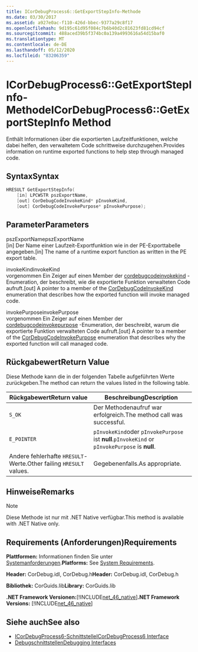 ```yaml
---
title: ICorDebugProcess6::GetExportStepInfo-Methode
ms.date: 03/30/2017
ms.assetid: a927e0ac-f110-426d-bbec-9377a29c8f17
ms.openlocfilehash: 9d195c61d95f084c7b6b40d2c81623fd81cd94cf
ms.sourcegitcommit: 488aced39b5f374bc0a139a4993616a54d15baf0
ms.translationtype: MT
ms.contentlocale: de-DE
ms.lasthandoff: 05/12/2020
ms.locfileid: "83206359"
---
```

# <a name="icordebugprocess6getexportstepinfo-method"></a><span data-ttu-id="7b3fb-102">ICorDebugProcess6::GetExportStepInfo-Methode</span><span class="sxs-lookup"><span data-stu-id="7b3fb-102">ICorDebugProcess6::GetExportStepInfo Method</span></span>
<span data-ttu-id="7b3fb-103">Enthält Informationen über die exportierten Laufzeitfunktionen, welche dabei helfen, den verwaltetem Code schrittweise durchzugehen.</span><span class="sxs-lookup"><span data-stu-id="7b3fb-103">Provides information on runtime exported functions to help step through managed code.</span></span>  
  
## <a name="syntax"></a><span data-ttu-id="7b3fb-104">Syntax</span><span class="sxs-lookup"><span data-stu-id="7b3fb-104">Syntax</span></span>  
  
```cpp  
HRESULT GetExportStepInfo(  
    [in] LPCWSTR pszExportName,
    [out] CorDebugCodeInvokeKind* pInvokeKind,
    [out] CorDebugCodeInvokePurpose* pInvokePurpose);  
```  
  
## <a name="parameters"></a><span data-ttu-id="7b3fb-105">Parameter</span><span class="sxs-lookup"><span data-stu-id="7b3fb-105">Parameters</span></span>  
 <span data-ttu-id="7b3fb-106">pszExportName</span><span class="sxs-lookup"><span data-stu-id="7b3fb-106">pszExportName</span></span>  
 <span data-ttu-id="7b3fb-107">[in] Der Name einer Laufzeit-Exportfunktion wie in der PE-Exporttabelle angegeben.</span><span class="sxs-lookup"><span data-stu-id="7b3fb-107">[in] The name of a runtime export function as written in the PE export table.</span></span>  
  
 <span data-ttu-id="7b3fb-108">invokeKind</span><span class="sxs-lookup"><span data-stu-id="7b3fb-108">invokeKind</span></span>  
 <span data-ttu-id="7b3fb-109">vorgenommen Ein Zeiger auf einen Member der [cordebugcodeinvokekind](cordebugcodeinvokekind-enumeration.md) -Enumeration, der beschreibt, wie die exportierte Funktion verwalteten Code aufruft.</span><span class="sxs-lookup"><span data-stu-id="7b3fb-109">[out] A pointer to a member of the [CorDebugCodeInvokeKind](cordebugcodeinvokekind-enumeration.md) enumeration that describes how the exported function will invoke managed code.</span></span>  
  
 <span data-ttu-id="7b3fb-110">invokePurpose</span><span class="sxs-lookup"><span data-stu-id="7b3fb-110">invokePurpose</span></span>  
 <span data-ttu-id="7b3fb-111">vorgenommen Ein Zeiger auf einen Member der [cordebugcodeinvokepurpose](cordebugcodeinvokepurpose-enumeration.md) -Enumeration, der beschreibt, warum die exportierte Funktion verwalteten Code aufruft.</span><span class="sxs-lookup"><span data-stu-id="7b3fb-111">[out] A pointer to a member of the [CorDebugCodeInvokePurpose](cordebugcodeinvokepurpose-enumeration.md) enumeration that describes why the exported function will call managed code.</span></span>  
  
## <a name="return-value"></a><span data-ttu-id="7b3fb-112">Rückgabewert</span><span class="sxs-lookup"><span data-stu-id="7b3fb-112">Return Value</span></span>  
 <span data-ttu-id="7b3fb-113">Diese Methode kann die in der folgenden Tabelle aufgeführten Werte zurückgeben.</span><span class="sxs-lookup"><span data-stu-id="7b3fb-113">The method can return the values listed in the following table.</span></span>  
  
|<span data-ttu-id="7b3fb-114">Rückgabewert</span><span class="sxs-lookup"><span data-stu-id="7b3fb-114">Return value</span></span>|<span data-ttu-id="7b3fb-115">Beschreibung</span><span class="sxs-lookup"><span data-stu-id="7b3fb-115">Description</span></span>|  
|------------------|-----------------|  
|`S_OK`|<span data-ttu-id="7b3fb-116">Der Methodenaufruf war erfolgreich.</span><span class="sxs-lookup"><span data-stu-id="7b3fb-116">The method call was successful.</span></span>|  
|`E_POINTER`|<span data-ttu-id="7b3fb-117">`pInvokeKind`oder `pInvokePurpose` ist **null**.</span><span class="sxs-lookup"><span data-stu-id="7b3fb-117">`pInvokeKind` or `pInvokePurpose` is **null**.</span></span>|  
|<span data-ttu-id="7b3fb-118">Andere fehlerhafte `HRESULT`-Werte.</span><span class="sxs-lookup"><span data-stu-id="7b3fb-118">Other failing `HRESULT` values.</span></span>|<span data-ttu-id="7b3fb-119">Gegebenenfalls.</span><span class="sxs-lookup"><span data-stu-id="7b3fb-119">As appropriate.</span></span>|  
  
## <a name="remarks"></a><span data-ttu-id="7b3fb-120">Hinweise</span><span class="sxs-lookup"><span data-stu-id="7b3fb-120">Remarks</span></span>  
  
> [!NOTE]
> <span data-ttu-id="7b3fb-121">Diese Methode ist nur mit .NET Native verfügbar.</span><span class="sxs-lookup"><span data-stu-id="7b3fb-121">This method is available with .NET Native only.</span></span>  
  
## <a name="requirements"></a><span data-ttu-id="7b3fb-122">Requirements (Anforderungen)</span><span class="sxs-lookup"><span data-stu-id="7b3fb-122">Requirements</span></span>  
 <span data-ttu-id="7b3fb-123">**Plattformen:** Informationen finden Sie unter [Systemanforderungen](../../get-started/system-requirements.md).</span><span class="sxs-lookup"><span data-stu-id="7b3fb-123">**Platforms:** See [System Requirements](../../get-started/system-requirements.md).</span></span>  
  
 <span data-ttu-id="7b3fb-124">**Header:** CorDebug.idl, CorDebug.h</span><span class="sxs-lookup"><span data-stu-id="7b3fb-124">**Header:** CorDebug.idl, CorDebug.h</span></span>  
  
 <span data-ttu-id="7b3fb-125">**Bibliothek:** CorGuids.lib</span><span class="sxs-lookup"><span data-stu-id="7b3fb-125">**Library:** CorGuids.lib</span></span>  
  
 <span data-ttu-id="7b3fb-126">**.NET Framework Versionen:**[!INCLUDE[net_46_native](../../../../includes/net-46-native-md.md)]</span><span class="sxs-lookup"><span data-stu-id="7b3fb-126">**.NET Framework Versions:** [!INCLUDE[net_46_native](../../../../includes/net-46-native-md.md)]</span></span>  
  
## <a name="see-also"></a><span data-ttu-id="7b3fb-127">Siehe auch</span><span class="sxs-lookup"><span data-stu-id="7b3fb-127">See also</span></span>

- [<span data-ttu-id="7b3fb-128">ICorDebugProcess6-Schnittstelle</span><span class="sxs-lookup"><span data-stu-id="7b3fb-128">ICorDebugProcess6 Interface</span></span>](icordebugprocess6-interface.md)
- [<span data-ttu-id="7b3fb-129">Debugschnittstellen</span><span class="sxs-lookup"><span data-stu-id="7b3fb-129">Debugging Interfaces</span></span>](debugging-interfaces.md)
